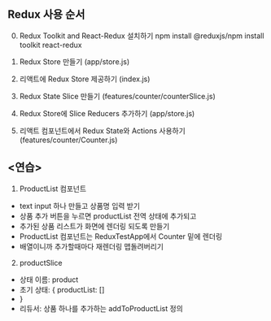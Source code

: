 ## Redux 사용 순서
0. Redux Toolkit and React-Redux 설치하기
npm install @reduxjs/npm install toolkit react-redux

1. Redux Store 만들기 (app/store.js)

2. 리액트에 Redux Store 제공하기 (index.js)

3. Redux State Slice 만들기 (features/counter/counterSlice.js)

4. Redux Store에 Slice Reducers 추가하기 (app/store.js)

5. 리액트 컴포넌트에서 Redux State와 Actions 사용하기 (features/counter/Counter.js)


## <연습>
1. ProductList 컴포넌트
- text input 하나 만들고 상품명 입력 받기
- 상품 추가 버튼을 누르면 productList 전역 상태에 추가되고 
- 추가된 상품 리스트가 화면에 렌더링 되도록 만들기
- ProductList 컴포넌트는 ReduxTestApp에서 Counter 밑에 렌더링
- 배열이니까 추가할때마다 재렌더링 맵돌려버리기
2. productSlice 
- 상태 이름: product
- 초기 상태: {
  productList: []
- }
- 리듀서: 상품 하나를 추가하는 addToProductList 정의
